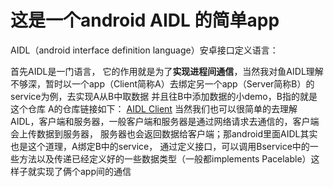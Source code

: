 # 这是一个android AIDL 的简单app
AIDL（android interface definition language）安卓接口定义语言：

首先AIDL是一门语言， 它的作用就是为了**实现进程间通信**，当然我对鱼AIDL理解不够深，暂时以一个app（Client简称A）去绑定另一个app（Server简称B）的service为例，去实现A从B中取数据 并且往B中添加数据的小demo，B指的就是这个仓库 A的仓库链接如下：
[AIDL Client](https://github.com/hyystudy/AIDLClient)
当然我们也可以很简单的去理解AIDL，客户端和服务器，一般客户端和服务器是通过网络请求去通信的，客户端会上传数据到服务器， 服务器也会返回数据给客户端；那android里面AIDL其实也是这个道理，A绑定B中的service， 通过定义接口，可以调用Bservice中的一些方法以及传递已经定义好的一些数据类型（一般都implements Pacelable）这样子就实现了俩个app间的通信
